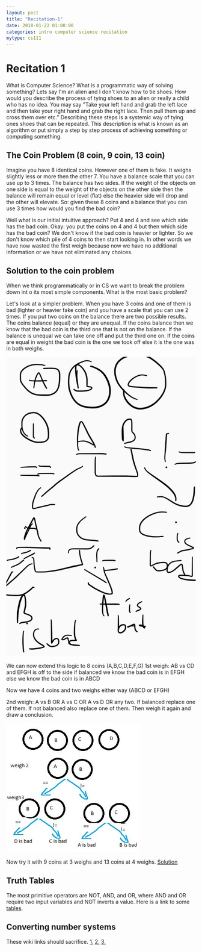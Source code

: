 ```yaml
---
layout: post
title: "Recitation-1"
date: 2018-01-22 01:00:00
categories: intro computer science recitation
mytype: cs111
---
```


# Recitation 1
What is Computer Science? What is a programmatic way of solving something? Lets say I'm an alien and I don't know how to tie shoes. How would you describe the process of tying shoes to an alien or really a child who has no idea. You may say "Take your left hand and grab the left lace and then take your right hand and grab the right lace. Then pull them up and cross them over etc." Describing these steps is a systemic way of tying ones shoes that can be repeated. This description is what is known as an algorithm or put simply a step by step process of achieving something or computing something.

## The Coin Problem (8 coin, 9 coin, 13 coin)
Imagine you have 8 identical coins. However one of them is fake. It weighs slightly less or more then the other 7. You have a balance scale that you can use up to 3 times. The balance has two sides. If the weight of the objects on one side is equal to the weight of the objects on the other side then the balance will remain equal or level (flat) else the heavier side will drop and the other will elevate. So: given these 8 coins and a balance that you can use 3 times how would you find the bad coin?

Well what is our initial intuitive approach? Put 4 and 4 and see which side has the bad coin. Okay: you put the coins on 4 and 4 but then which side has the bad coin? We don't know if the bad coin is heavier or lighter. So we don't know which pile of 4 coins to then start looking in. In other words we have now wasted the first weigh because now we have no additional information or we have not eliminated any choices.

## Solution to the coin problem

When we think programmatically or in CS we want to break the problem down int o its most simple components. What is the most basic problem? 

Let's look at a simpler problem. When you have 3 coins and one of them is bad (lighter or heavier fake coin) and you have a scale that you can use 2 times. If you put two coins on the balance there are two possible results. The coins balance (equal) or they are unequal. If the coins balance then we know that the bad coin is the third one that is not on the balance. If the balance is unequal we can take one off and put the third one on. If the coins are equal in weight the bad coin is the one we took off else it is the one was in both weighs.

![8 coins](images/coinproblem.jpg "Coin problem")

We can now extend this logic to 8 coins (A,B,C,D,E,F,G)
1st weigh:	AB vs CD  and EFGH is off to the side
if balanced we know the bad coin is in EFGH
else we know the bad coin is in ABCD

Now we have 4 coins and two weighs either way (ABCD or EFGH)

2nd weigh: A vs B OR A vs C OR A vs D OR any two.
If balanced replace one of them.
If not balanced also replace one of them.
Then weigh it again and draw a conclusion. 

![down to 4 coins](images/coinproblem2.jpg "Coin problem")

Now try it with 9 coins at 3 weighs and 13 coins at 4 weighs.
[Solution](https://en.wikipedia.org/wiki/Balance_puzzle)

## Truth Tables

The most primitive operators are NOT, AND, and OR, where AND and OR require two input variables and NOT inverts a value. Here is a link to some [tables](https://medium.com/i-math/intro-to-truth-tables-boolean-algebra-73b331dd9b94).

## Converting number systems

These wiki links should sacrifice.
[1.](https://www.wikihow.com/Convert-from-Decimal-to-Binary)
[2.](https://www.electronics-tutorials.ws/binary/bin_2.html)
[3.](https://www.wikihow.com/Convert-from-Binary-to-Decimal)